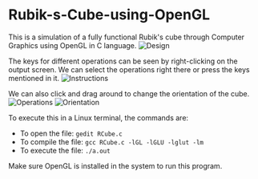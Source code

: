 # Rubik-s-Cube-using-OpenGL

This is a simulation of a fully functional Rubik's cube through Computer Graphics using OpenGL in C language.
![Design](https://user-images.githubusercontent.com/69196828/168616418-70e28d25-d47f-43e1-9327-8e98975d1589.png)

The keys for different operations can be seen by right-clicking on the output screen. We can select the operations right there or press the keys mentioned in it.
![Instructions](https://user-images.githubusercontent.com/69196828/168616551-0a7a0ee1-5544-4ad5-9a82-26ac9652a367.png)

We can also click and drag around to change the orientation of the cube.
![Operations](https://user-images.githubusercontent.com/69196828/168616708-5c569aa3-a102-44a4-8620-c283a1f2bf2c.png)
![Orientation](https://user-images.githubusercontent.com/69196828/168616736-bd85807c-c52a-46d2-a618-4b63cc07b825.png)

To execute this in a Linux terminal, the commands are:<br>
- To open the file: `gedit RCube.c`
- To compile the file: `gcc RCube.c -lGL -lGLU -lglut -lm`
- To execute the file: `./a.out`

Make sure OpenGL is installed in the system to run this program.

